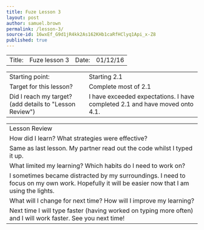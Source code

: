 ```yaml
---
title: Fuze Lesson 3
layout: post
author: samuel.brown
permalink: /lesson-3/
source-id: 16wxEf_G9d1jR4kk2As162KHb1caRfHClyq1Api_x-Z8
published: true
---
```

<table>
  <tr>
    <td>Title:</td>
    <td>Fuze lesson 3</td>
    <td>Date:</td>
    <td>01/12/16</td>
  </tr>
</table>


<table>
  <tr>
    <td>Starting point:</td>
    <td>Starting 2.1</td>
  </tr>
  <tr>
    <td>Target for this lesson?</td>
    <td>Complete most of 2.1</td>
  </tr>
  <tr>
    <td>Did I reach my target? 
(add details to "Lesson Review")</td>
    <td>I have exceeded expectations. I have completed 2.1 and have moved onto 4.1.</td>
  </tr>
</table>


<table>
  <tr>
    <td>Lesson Review</td>
  </tr>
  <tr>
    <td>How did I learn? What strategies were effective? </td>
  </tr>
  <tr>
    <td>Same as last lesson. My partner read out the code whilst I typed it up. </td>
  </tr>
  <tr>
    <td>What limited my learning? Which habits do I need to work on? </td>
  </tr>
  <tr>
    <td>I sometimes became distracted by my surroundings. I need to focus on my own work.  Hopefully it will be easier now that I am using the lights.</td>
  </tr>
  <tr>
    <td>What will I change for next time? How will I improve my learning?</td>
  </tr>
  <tr>
    <td>Next time I will type faster (having worked on typing more often) and I will work faster. 
See you next time!</td>
  </tr>
</table>


